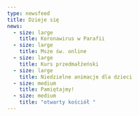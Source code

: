 ```yaml
---
type: newsfeed
title: Dzieje się
news:
  - size: large
    title: Koronawirus w Parafii
  - size: large
    title: Msze św. online
  - size: large
    title: Kurs przedmałżeński
  - size: large
    title: Niedzielne animacje dla dzieci
  - size: medium
    title: Pamiętajmy!
  - size: medium
    title: "otwarty kościół "
---
```

